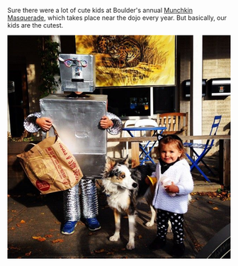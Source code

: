 Sure there were a lot of cute kids at Boulder's annual [Munchkin Masquerade](http://www.dailycamera.com/news/boulder/ci_26838980/boulders-munchkin-masquerade-brings-halloween-pearl-street), which takes place near the dojo every year.  But basically, our kids are the cutest.

![CoreyKohn-Halloween-dojo.jpg](assets/b.jpeg) 